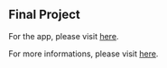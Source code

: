 ## Final Project

For the app, please visit [here](https://yangru1q1.shinyapps.io/wordprediction/).

For more informations, please visit [here](http://rpubs.com/yangru1q1/521989).
